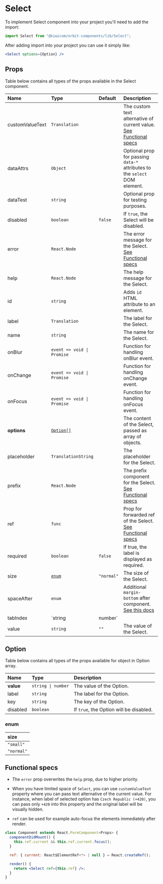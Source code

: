 # Select

To implement Select component into your project you'll need to add the import:

```jsx
import Select from "@kiwicom/orbit-components/lib/Select";
```

After adding import into your project you can use it simply like:

```jsx
<Select options={Option} />
```

## Props

Table below contains all types of the props available in the Select component.

| Name            | Type                       | Default    | Description                                                                                                                                                               |
| :-------------- | :------------------------- | :--------- | :------------------------------------------------------------------------------------------------------------------------------------------------------------------------ |
| customValueText | `Translation`              |            | The custom text alternative of current value. [See Functional specs](#functional-specs)                                                                                   |
| dataAttrs       | `Object`                   |            | Optional prop for passing `data-*` attributes to the `select` DOM element.                                                                                                |
| dataTest        | `string`                   |            | Optional prop for testing purposes.                                                                                                                                       |
| disabled        | `boolean`                  | `false`    | If `true`, the Select will be disabled.                                                                                                                                   |
| error           | `React.Node`               |            | The error message for the Select. [See Functional specs](#functional-specs)                                                                                               |
| help            | `React.Node`               |            | The help message for the Select.                                                                                                                                          |
| id              | `string`                   |            | Adds `id` HTML attribute to an element.                                                                                                                                   |
| label           | `Translation`              |            | The label for the Select.                                                                                                                                                 |
| name            | `string`                   |            | The name for the Select.                                                                                                                                                  |
| onBlur          | `event => void \| Promise` |            | Function for handling onBlur event.                                                                                                                                       |
| onChange        | `event => void \| Promise` |            | Function for handling onChange event.                                                                                                                                     |
| onFocus         | `event => void \| Promise` |            | Function for handling onFocus event.                                                                                                                                      |
| **options**     | [`Option[]`](#option)      |            | The content of the Select, passed as array of objects.                                                                                                                    |
| placeholder     | `TranslationString`        |            | The placeholder for the Select.                                                                                                                                           |
| prefix          | `React.Node`               |            | The prefix component for the Select. [See Functional specs](#functional-specs)                                                                                            |
| ref             | `func`                     |            | Prop for forwarded ref of the Select. [See Functional specs](#functional-specs)                                                                                           |
| required        | `boolean`                  | `false`    | If true, the label is displayed as required.                                                                                                                              |
| size            | [`enum`](#enum)            | `"normal"` | The size of the Select.                                                                                                                                                   |
| spaceAfter      | `enum`                     |            | Additional `margin-bottom` after component. [See this docs](https://github.com/kiwicom/orbit-components/tree/master/packages/orbit-components/src/common/getSpacingToken) |
| tabIndex        | `string | number`          |            | Specifies the tab order of an element                                                                                                                                     |
| value           | `string`                   | `""`       | The value of the Select.                                                                                                                                                  |

## Option

Table below contains all types of the props available for object in Option array.

| Name      | Type               | Description                             |
| :-------- | :----------------- | :-------------------------------------- |
| **value** | `string \| number` | The value of the Option.                |
| label     | `string`           | The label for the Option.               |
| key       | `string`           | The key of the Option.                  |
| disabled  | `boolean`          | If `true`, the Option will be disabled. |

### enum

| size       |
| :--------- |
| `"small"`  |
| `"normal"` |

## Functional specs

- The `error` prop overwrites the `help` prop, due to higher priority.

- When you have limited space of `Select`, you can use `customValueText` property where you can pass text alternative of the current value. For instance, when label of selected option has `Czech Republic (+420)`, you can pass only `+420` into this property and the original label will be visually hidden.

- `ref` can be used for example auto-focus the elements immediately after render.

```jsx
class Component extends React.PureComponent<Props> {
  componentDidMount() {
    this.ref.current && this.ref.current.focus();
  }

  ref: { current: React$ElementRef<*> | null } = React.createRef();

  render() {
    return <Select ref={this.ref} />;
  }
}
```
